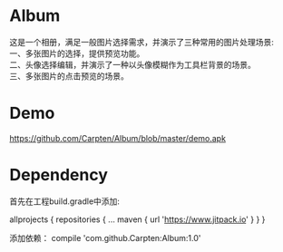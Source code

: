 # Album
这是一个相册，满足一般图片选择需求，并演示了三种常用的图片处理场景:
<br>一、多张图片的选择，提供预览功能。
<br>二、头像选择编辑，并演示了一种以头像模糊作为工具栏背景的场景。
<br>三、多张图片的点击预览的场景。

# Demo
https://github.com/Carpten/Album/blob/master/demo.apk

# Dependency
首先在工程build.gradle中添加:

 allprojects {
     repositories {
         ...
         maven { url 'https://www.jitpack.io' }
     }
 }
 
 添加依赖：
 compile 'com.github.Carpten:Album:1.0'
